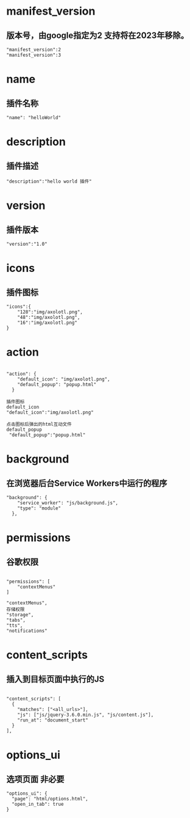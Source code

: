 # manifest_version

## 版本号，由google指定为2 支持将在2023年移除。

```
"manifest_version":2
"manifest_version":3
```

# name

## 插件名称

```
"name": "helloWorld"
```

# description

## 插件描述

```
"description":"hello world 插件"
```

# version

## 插件版本

```
"version":"1.0"
```

# icons

## 插件图标

```
"icons":{
    "128":"img/axolotl.png",
    "48":"img/axolotl.png",
    "16":"img/axolotl.png"
}
```

# action

```

"action": {
    "default_icon": "img/axolotl.png",
    "default_popup": "popup.html"
  }
  
插件图标
default_icon
"default_icon":"img/axolotl.png"

点击图标后弹出的html互动文件
default_popup
 "default_popup":"popup.html"
```

# background

## 在浏览器后台Service Workers中运行的程序

```
"background": {
    "service_worker": "js/background.js",
    "type": "module"
  },
```

# permissions

## 谷歌权限

```

"permissions": [
    "contextMenus"
]

"contextMenus",
存储权限
"storage",
"tabs",
"tts",
"notifications"
```

# content_scripts

## 插入到目标页面中执行的JS

```

"content_scripts": [
  {
    "matches": ["<all_urls>"],
    "js": ["js/jquery-3.6.0.min.js", "js/content.js"],
    "run_at": "document_start"
  }
],
```

# options_ui

## 选项页面 非必要

```
"options_ui": {
  "page": "html/options.html",
  "open_in_tab": true
}
```
